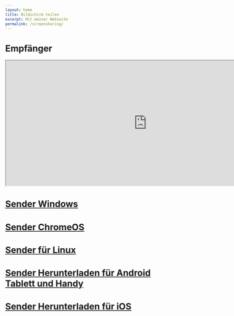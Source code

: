 ```yaml
---
layout: home
title: Bildschirm teilen
excerpt: Mit meiner Webseite
permalink: /screensharing/
---
```


# Empfänger

<iframe src="https://tvee.app" width="900" height="400" title="Empfänger" allowfullscreen></iframe>

# [Sender Windows](https://tvee.app/start)
# [Sender ChromeOS](https://tvee.app/start)
# [Sender für Linux](https://tvee.app/start)
# [Sender Herunterladen für Android Tablett und Handy](https://play.google.com/store/apps/details?id=de.twokit.screen.mirroring.app)
# [Sender Herunterladen für iOS](https://apps.apple.com/de/app/screen-mirroring-app/id1463795505)
